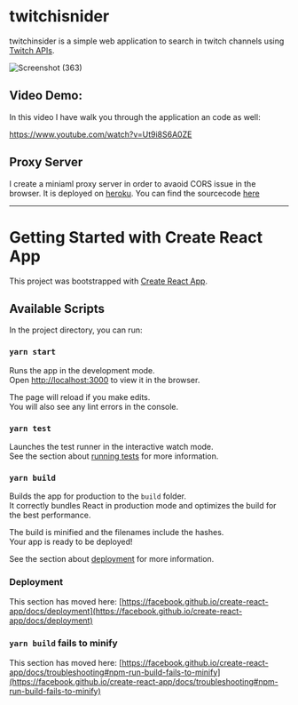 # twitchisnider 
twitchinsider is a simple web application to search in twitch channels using [Twitch APIs](https://dev.twitch.tv/docs/api/). 

![Screenshot (363)](https://user-images.githubusercontent.com/78935540/128420035-fa696f1a-f7a4-45cc-acd6-0b62aea812db.png)




## Video Demo: 
In this video I have walk you through the application an code as well:

https://www.youtube.com/watch?v=Ut9i8S6A0ZE


## Proxy Server
I create a miniaml proxy server in order to avaoid CORS issue in the browser. It is deployed on [heroku](https://twitchinsider-proxyserver.herokuapp.com/info). You can find the sourcecode [here](https://github.com/hamidkd/twitchinsider-proxyserver)

---



# Getting Started with Create React App

This project was bootstrapped with [Create React App](https://github.com/facebook/create-react-app).

## Available Scripts

In the project directory, you can run:

### `yarn start`

Runs the app in the development mode.\
Open [http://localhost:3000](http://localhost:3000) to view it in the browser.

The page will reload if you make edits.\
You will also see any lint errors in the console.

### `yarn test`

Launches the test runner in the interactive watch mode.\
See the section about [running tests](https://facebook.github.io/create-react-app/docs/running-tests) for more information.

### `yarn build`

Builds the app for production to the `build` folder.\
It correctly bundles React in production mode and optimizes the build for the best performance.

The build is minified and the filenames include the hashes.\
Your app is ready to be deployed!

See the section about [deployment](https://facebook.github.io/create-react-app/docs/deployment) for more information.


### Deployment

This section has moved here: [https://facebook.github.io/create-react-app/docs/deployment](https://facebook.github.io/create-react-app/docs/deployment)

### `yarn build` fails to minify

This section has moved here: [https://facebook.github.io/create-react-app/docs/troubleshooting#npm-run-build-fails-to-minify](https://facebook.github.io/create-react-app/docs/troubleshooting#npm-run-build-fails-to-minify)

